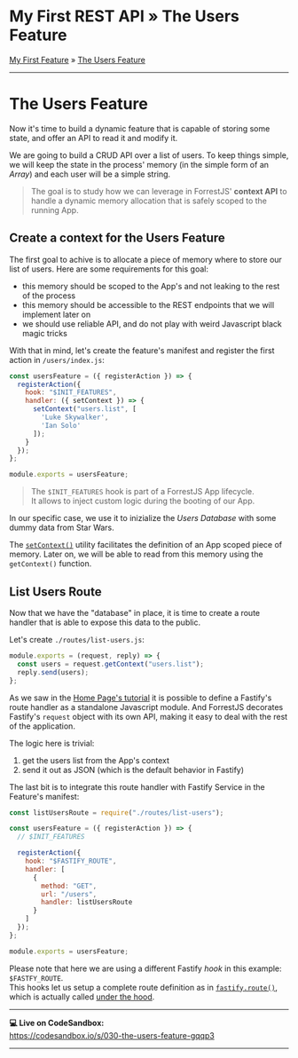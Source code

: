 <h1 class="tutorial-step"><span>My First REST API &raquo;</span> The Users Feature</h1>

[My First Feature](../README.md) &raquo; [The Users Feature](./README.md)

---

# The Users Feature

Now it's time to build a dynamic feature that is capable of storing some state, and offer an API to read it and modify it.

We are going to build a CRUD API over a list of users. To keep things simple, we will keep the state in the process' memory (in the simple form of an _Array_) and each user will be a simple string. 

> The goal is to study how we can leverage in ForrestJS' **context API** to handle a dynamic memory allocation that is safely scoped to the running App.

## Create a context for the Users Feature

The first goal to achive is to allocate a piece of memory where to store our list of users. Here are some requirements for this goal:

- this memory should be scoped to the App's and not leaking to the rest of the process
- this memory should be accessible to the REST endpoints that we will implement later on
- we should use reliable API, and do not play with weird Javascript black magic tricks

With that in mind, let's create the feature's manifest and register the first action in `/users/index.js`:

```js
const usersFeature = ({ registerAction }) => {
  registerAction({
    hook: "$INIT_FEATURES",
    handler: ({ setContext }) => {
      setContext("users.list", [
        'Luke Skywalker', 
        'Ian Solo'
      ]);
    }
  });
};

module.exports = usersFeature;
```

> The `$INIT_FEATURES` hook is part of a ForrestJS App lifecycle.   
> It allows to inject custom logic during the booting of our App. 

In our specific case, we use it to inizialize the _Users Database_ with some dummy data from Star Wars.

The [`setContext()`](../../../api/set-context/README.md) utility facilitates the definition of an App scoped piece of memory. Later on, we will be able to read from this memory using the `getContext()` function.

## List Users Route

Now that we have the "database" in place, it is time to create a route handler that is able to expose this data to the public.

Let's create `./routes/list-users.js`:

```js
module.exports = (request, reply) => {
  const users = request.getContext("users.list");
  reply.send(users);
};
```

As we saw in the [Home Page's tutorial](../020-fastify-home-page/README.md) it is possible to define a Fastify's route handler as a standalone Javascript module.
And ForrestJS decorates Fastify's `request` object with its own API, making it easy to deal with the rest of the application.

The logic here is trivial:

1. get the users list from the App's context
2. send it out as JSON (which is the default behavior in Fastify)

The last bit is to integrate this route handler with Fastify Service in the Feature's manifest:

```js
const listUsersRoute = require("./routes/list-users");

const usersFeature = ({ registerAction }) => {
  // $INIT_FEATURES

  registerAction({
    hook: "$FASTIFY_ROUTE",
    handler: [
      {
        method: "GET",
        url: "/users",
        handler: listUsersRoute
      }
    ]
  });
};

module.exports = usersFeature;
```

Please note that here we are using a different Fastify _hook_ in this example: `$FASTFY_ROUTE`.  
This hooks let us setup a complete route definition as in [`fastify.route()`](https://www.fastify.io/docs/latest/Routes/#full-declaration), 
which is actually called [under the hood](https://github.com/forrestjs/forrestjs/blob/master/packages/service-fastify/src/start-service-handler.js#L92).

---

**💻 Live on CodeSandbox:**   
https://codesandbox.io/s/030-the-users-feature-gqqp3

---